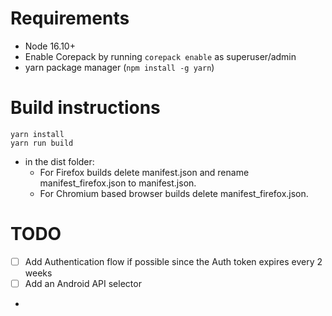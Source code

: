 # Requirements

* Node 16.10+
* Enable Corepack by running `corepack enable` as superuser/admin
* yarn package manager (`npm install -g yarn`)

# Build instructions

 ```
 yarn install
 yarn run build 
 ```

* in the dist folder:
    * For Firefox builds delete manifest.json and rename manifest_firefox.json to manifest.json.
    * For Chromium based browser builds delete manifest_firefox.json.

# TODO

- [ ] Add Authentication flow if possible since the Auth token expires every 2 weeks
- [ ] Add an Android API selector
- 